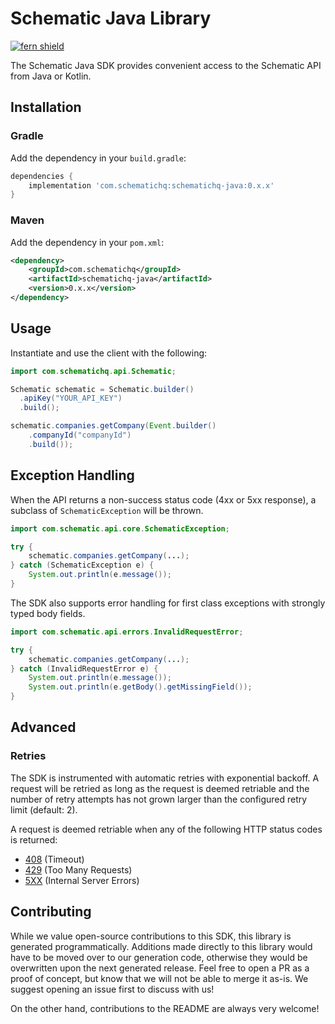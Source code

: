 # Schematic Java Library
[![fern shield](https://img.shields.io/badge/%F0%9F%8C%BF-SDK%20generated%20by%20Fern-brightgreen)](https://github.com/fern-api/fern)

The Schematic Java SDK provides convenient access to the Schematic API from Java or Kotlin.

## Installation

### Gradle

Add the dependency in your `build.gradle`:

```groovy
dependencies {
    implementation 'com.schematichq:schematichq-java:0.x.x'
}
```

### Maven

Add the dependency in your `pom.xml`:

```xml
<dependency>
    <groupId>com.schematichq</groupId>
    <artifactId>schematichq-java</artifactId>
    <version>0.x.x</version>
</dependency>
```

## Usage

Instantiate and use the client with the following:

```java
import com.schematichq.api.Schematic;

Schematic schematic = Schematic.builder()
  .apiKey("YOUR_API_KEY")
  .build();

schematic.companies.getCompany(Event.builder()
    .companyId("companyId")
    .build());
```

## Exception Handling

When the API returns a non-success status code (4xx or 5xx response), a subclass of `SchematicException`
will be thrown.

```java
import com.schematic.api.core.SchematicException;

try {
    schematic.companies.getCompany(...);
} catch (SchematicException e) {
    System.out.println(e.message());
}
```

The SDK also supports error handling for first class exceptions with strongly typed body fields. 

```java
import com.schematic.api.errors.InvalidRequestError;

try {
    schematic.companies.getCompany(...);
} catch (InvalidRequestError e) {
    System.out.println(e.message());
    System.out.println(e.getBody().getMissingField());
}
```

## Advanced

### Retries

The SDK is instrumented with automatic retries with exponential backoff. A request will be retried as long
as the request is deemed retriable and the number of retry attempts has not grown larger than the configured
retry limit (default: 2).

A request is deemed retriable when any of the following HTTP status codes is returned:

- [408](https://developer.mozilla.org/en-US/docs/Web/HTTP/Status/408) (Timeout)
- [429](https://developer.mozilla.org/en-US/docs/Web/HTTP/Status/429) (Too Many Requests)
- [5XX](https://developer.mozilla.org/en-US/docs/Web/HTTP/Status/500) (Internal Server Errors)

## Contributing

While we value open-source contributions to this SDK, this library is generated programmatically.
Additions made directly to this library would have to be moved over to our generation code,
otherwise they would be overwritten upon the next generated release. Feel free to open a PR as
a proof of concept, but know that we will not be able to merge it as-is. We suggest opening
an issue first to discuss with us!

On the other hand, contributions to the README are always very welcome!
